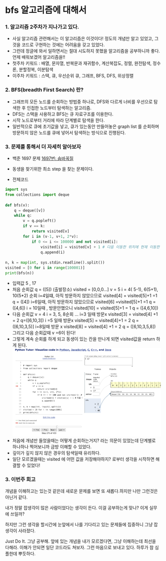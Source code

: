 # bfs 알고리즘에 대해서

### 1. 알고리즘 2주차가 지나가고 있다.

- 사실 알고리즘 관련해서는 이 알고리즘은 이것이다! 정도의 개념만 알고 있었고, 그것을 코드로 구현하는 것에는 어려움을 갖고 있었다.
- 그런데 정글에 와서 일하면서는 절대 시도하지 못했을 알고리즘을 공부하니까 좋다. 언제 배워보겠어 알고리즘을!!
- 첫주차 키워드 : 배열, 문자열, 반복문과 재귀함수, 계산복잡도, 정렬, 완전탐색, 정수론, 분할정복, 이분탐색
- 이주차 키워드 : 스택, 큐, 우선순위 큐, 그래프, BFS, DFS, 위상정렬

### 2. BFS(breadth First Search) 란?

- 그래프의 모든 노드를 순회하는 방법중 하나로, DFS와 다르게 너비를 우선으로 탐색한 후 인접한 노드부터 탐색하는 알고리즘.
- DFS는 스택을 사용하고 BFS는 큐 자료구조를 이용한다.
- 시작 노드로부터 거리에 따라 단계별로 탐색을 한다.
- 일반적으로 큐에 초기값을 넣고, 큐가 있는동안 만들어놓은 graph list 를 순회하며 방문하지 않은 노드를 큐에 넣어서 탐색하는 방식으로 진행된다.

### 3. 문제를 통해서 더 자세히 알아보자

- 백준 1697 문제 [1697번: 숨바꼭질](https://www.acmicpc.net/problem/1697)

- 동생을 찾기위한 최소 step 을 찾는 문제이다.
- 전체코드

```python
import sys
from collections import deque

def bfs(v):
    q = deque([v])
    while q:
        v = q.popleft()
        if v == k:
            return visited[v]
        for i in (v-1, v+1, 2*v):
            if 0 <= i <= 100000 and not visited[i]:
                visited[i] = visited[v] + 1 # 다음 이동한 위치에 현재 이동한 시간 표시
                q.append(i)

n, k = map(int, sys.stdin.readline().split())
visited = [0 for i in range(100001)]
print(bfs(n))
```

- 입력값 5 , 17
- 처음 순회값
  q = ([5]) (출발장소)
  visited = [0,0,0…]
  v = 5
  i = 4( 5-1), 6(5+1), 10(5\*2) 순회
  i=4일떄, 아직 방문하지 않았으므로 visited[4] = visited[5]+1 =1
  q = ([4])
  i=6일때, 아직 방문하지 않았으므로 visited[6] =visited[5]+1 =1
  q = ([4,6])
  i = 10일때 , 방문안했으니 visited[10] = visited[5]+1 = 1
  q = ([4,6,10])
- 다음 순회값
  v = 4
  i = 3, 5, 8순회 …
  i=3 일때 방문x visited[3] = visited[4] +1 = 2
  q=([6,10,3])
  i =5 일때 방문x visited[5] = visited[4]+1 = 2
  q = ([6,10,3,5)]
  i=8일때 방문 x visited[8] = visited[4] +1 = 2
  q = ([6,10,3,5,8])
  그리고 다음 순회값때 v =6이 된다!
- 그렇게 계속 순회를 하게 되고 동생이 있는 칸을 만나게 되면 visited값을 return 하게 된다.
  ![스크린샷 2023-08-26 17.50.22.png](../img/bfs.png)
- 처음에 개념만 들었을때는 어떻게 순회하는거지? 라는 의문이 있었는데 단계별로 하나하나 찍어보니까 금방 이해할 수 있었다.
- 깊이가 깊지 않지 않은 경우의 탐색일때 유리하다.
- 일단 모르겠을때는 visited 에 어떤 값을 저장해야하지? 로부터 생각을 시작하면 해결할 수 있었다!

### 3. 이번주 회고

개념을 이해하고는 있는것 같은데 새로운 문제를 보면 또 새롭다.하지만 나만 그런것은 아닌거 같다.

내가 정말 잡생각이 많은 사람이었다는 생각이 든다. 이걸 공부하는게 맞나? 이게 실무에 쓰일까?

하지만 그런 생각을 할시간에 눈앞에서 나를 기다리고 있는 문제들에 집중하니 그냥 잡생각이 사라졌다.

Just Do It. 그냥 공부해. 앞에 있는 개념을 내가 모르겠다면, 그냥 이해하는데 최선을 다해라. 이해가 안되면 일단 코드라도 쳐보자. 그런 마음으로 보내고 있다. 하루가 참 심플한데 뿌듯하다.
